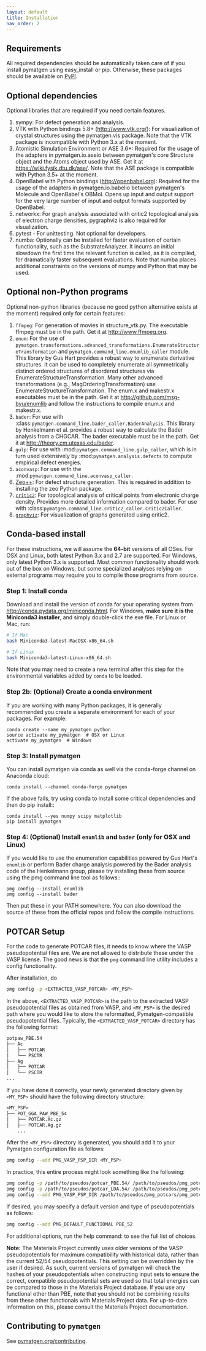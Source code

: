 ```yaml
---
layout: default
title: Installation
nav_order: 2
---
```


## Requirements

All required dependencies should be automatically taken care of if you
install pymatgen using easy_install or pip. Otherwise, these packages should
be available on [PyPI](http://pypi.python.org).

## Optional dependencies

Optional libraries that are required if you need certain features.

1. sympy: For defect generation and analysis.
2. VTK with Python bindings 5.8+ (<http://www.vtk.org/>): For visualization of
   crystal structures using the pymatgen.vis package. Note that the VTK
   package is incompatible with Python 3.x at the moment.
3. Atomistic Simulation Environment or ASE 3.6+: Required for the usage of the
   adapters in pymatgen.io.aseio between pymatgen's core Structure object and
   the Atoms object used by ASE. Get it at <https://wiki.fysik.dtu.dk/ase/>.
   Note that the ASE package is compatible with Python 3.5+ at the moment.
4. OpenBabel with Python bindings (<http://openbabel.org>): Required for the
   usage of the adapters in pymatgen.io.babelio between pymatgen's Molecule
   and OpenBabel's OBMol. Opens up input and output support for the very large
   number of input and output formats supported by OpenBabel.
5. networkx: For graph analysis associated with critic2 topological analysis
   of electron charge densities, pygraphviz is also required for visualization.
6. pytest - For unittesting. Not optional for developers.
7. numba: Optionally can be installed for faster evaluation of certain
   functionality, such as the SubstrateAnalyzer. It incurrs an initial
   slowdown the first time the relevant function is called, as it is
   compiled, for dramatically faster subsequent evaluations. Note that
   numba places additional constraints on the versions of numpy and
   Python that may be used.

## Optional non-Python programs

Optional non-python libraries (because no good python alternative exists at
the moment) required only for certain features:

1. `ffmpeg`: For generation of movies in structure_vtk.py. The executable ffmpeg
   must be in the path. Get it at <http://www.ffmpeg.org>.
2. `enum`: For the use of
   `pymatgen.transformations.advanced_transformations.EnumerateStructureTransformation`
   and `pymatgen.command_line.enumlib_caller` module. This library by Gus
   Hart provides a robust way to enumerate derivative structures. It can be
   used to completely enumerate all symmetrically distinct ordered structures
   of disordered structures via EnumerateStructureTransformation. Many other
   advanced transformations (e.g., MagOrderingTransformation) use
   EnumerateStructureTransformation. The enum.x and makestr.x
   executables must be in the path. Get it at <http://github.com/msg-byu/enumlib> and
   follow the instructions to compile enum.x and makestr.x.
3. `bader`: For use with :class:`pymatgen.command_line.bader_caller.BaderAnalysis`.
   This library by Henkelmann et al. provides a robust way to calculate the
   Bader analysis from a CHGCAR. The bader executable must be in the path.
   Get it at <http://theory.cm.utexas.edu/bader>.
4. `gulp`: For use with :mod:`pymatgen.command_line.gulp_caller`,
   which is in turn used extensively by :mod:`pymatgen.analysis.defects` to
   compute empirical defect energies.
5. `aconvasp`: For use with the :mod:`pymatgen.command_line.aconvasp_caller`.
6. [Zeo++](https://zeoplusplus.org): For defect structure
   generation. This is required in addition to installing the zeo Python
   package.
7. [`critic2`](https://github.com/aoterodelaroza/critic2): For topological
   analysis of critical points from electronic charge density. Provides
   more detailed information compared to bader. For use with
   :class:`pymatgen.command_line.critic2_caller.Critic2Caller`.
8. [`graphviz`](https://graphviz.org): For visualization of graphs generated
   using critic2.

## Conda-based install

For these instructions, we will assume the **64-bit** versions of all OSes.
For OSX and Linux, both latest Python 3.x and 2.7 are supported. For Windows,
only latest Python 3.x is supported. Most common functionality should work
out of the box on Windows, but some specialized analyses relying on external
programs may require you to compile those programs from source.

### Step 1: Install conda

Download and install the version of conda for your operating system from
<http://conda.pydata.org/miniconda.html>. For Windows, **make sure it is the
Miniconda3 installer**, and simply double-click the exe file. For Linux or Mac,
run:

```bash
# If Mac
bash Miniconda3-latest-MacOSX-x86_64.sh

# If Linux
bash Miniconda3-latest-Linux-x86_64.sh
```

Note that you may need to create a new terminal after this step for the environmental variables added by `conda` to be loaded.

### Step 2b: (Optional) Create a conda environment

If you are working with many Python packages, it is generally recommended you
create a separate environment for each of your packages. For example:

```shell
conda create --name my_pymatgen python
source activate my_pymatgen  # OSX or Linux
activate my_pymatgen  # Windows
```

### Step 3: Install pymatgen

You can install pymatgen via conda as well via the conda-forge channel on
Anaconda cloud:

```shell
conda install --channel conda-forge pymatgen
```

If the above fails, try using conda to install some critical dependencies and
then do pip install::

```shell
conda install --yes numpy scipy matplotlib
pip install pymatgen
```

### Step 4: (Optional) Install `enumlib` and `bader` (only for OSX and Linux)

If you would like to use the enumeration capabilities powered by Gus Hart's
`enumlib` or perform Bader charge analysis powered by the Bader analysis code
of the Henkelmann group, please try installing these from source using the pmg
command line tool as follows::

```shell
pmg config --install enumlib
pmg config --install bader
```

Then put these in your PATH somewhere. You can also download the source of
these from the official repos and follow the compile instructions.

## POTCAR Setup

For the code to generate POTCAR files, it needs to know where the VASP
pseudopotential files are. We are not allowed to distribute these under the
VASP license. The good news is that the `pmg` command line utility includes a
config functionality.

After installation, do

```bash
pmg config -p <EXTRACTED_VASP_POTCAR> <MY_PSP>
```

In the above, `<EXTRACTED_VASP_POTCAR>` is the path to the extracted VASP pseudopotential files as obtained from VASP, and `<MY_PSP>` is the desired path where you would like to
store the reformatted, Pymatgen-compatible pseudopotential files. Typically, the
`<EXTRACTED_VASP_POTCAR>` directory has the following format:

```txt
potpaw_PBE.54
├── Ac
│   ├── POTCAR
│   └── PSCTR
├── Ag
│   ├── POTCAR
│   └── PSCTR
...
```

If you have done it correctly, your newly generated directory given by `<MY_PSP>` should
have the following directory structure:

```txt
<MY_PSP>
├── POT_GGA_PAW_PBE_54
│   ├── POTCAR.Ac.gz
│   ├── POTCAR.Ag.gz
    ...
```

After the `<MY_PSP>` directory is generated, you should add it to your Pymatgen configuration
file as follows:

```bash
pmg config --add PMG_VASP_PSP_DIR <MY_PSP>
```

In practice, this entire process might look something like the following:

```bash
pmg config -p /path/to/pseudos/potcar_PBE.54/ /path/to/pseudos/pmg_potcars/
pmg config -p /path/to/pseudos/potcar_LDA.54/ /path/to/pseudos/pmg_potcars/
pmg config --add PMG_VASP_PSP_DIR /path/to/pseudos/pmg_potcars/pmg_potcars
```

If desired, you may specify a default version and type of pseudopotentials as follows:

```bash
pmg config --add PMG_DEFAULT_FUNCTIONAL PBE_52
```

For additional options, run the help command:
to see the full list of choices.

**Note:** The Materials Project currently uses older versions of the VASP pseudopotentials
    for maximum compatibility with historical data, rather than the current 52/54
    pseudopotentials. This setting can be overridden by the user if desired.
    As such, current versions of pymatgen will check the hashes of your pseudopotentials
    when constructing input sets to ensure the correct, compatible pseudopotential sets are used so that total energies can be compared to those in the Materials Project database.
    If you use any functional other than PBE, note that you should not be combining results
    from these other functionals with Materials Project data. For up-to-date information
    on this, please consult the Materials Project documentation.

## Contributing to `pymatgen`

See [pymatgen.org/contributing](https://pymatgen.org/contributing).
